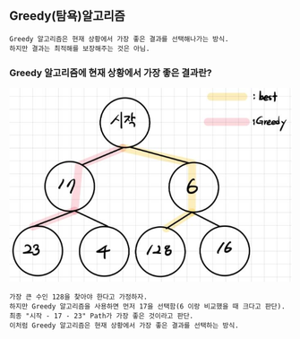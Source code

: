 ## Greedy(탐욕)알고리즘
    Greedy 알고리즘은 현재 상황에서 가장 좋은 결과를 선택해나가는 방식. 
    하지만 결과는 최적해를 보장해주는 것은 아님.


### Greedy 알고리즘에 현재 상황에서 가장 좋은 결과란?
![](images.JPG)

    가장 큰 수인 128을 찾아야 한다고 가정하자.
    하지만 Greedy 알고리즘을 사용하면 먼저 17을 선택함(6 이랑 비교했을 때 크다고 판단).
    최종 "시작 - 17 - 23" Path가 가장 좋은 것이라고 판단.
    이처럼 Greedy 알고리즘은 현재 상황에서 가장 좋은 결과를 선택하는 방식.

